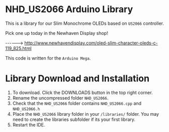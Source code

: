 # NHD_US2066 Arduino Library

This is a library for our Slim Monochrome OLEDs based on `US2066` controller.
 
 Pick one up today in the Newhaven Display shop!
 
 ------> http://www.newhavendisplay.com/oled-slim-character-oleds-c-119_825.html
 
This code is written for the `Arduino Mega`.

# Library Download and Installation
1. To download. Click the DOWNLOADS button in the top right corner.
2. Rename the uncompressed folder `NHD_US2066`. 
3. Check that the `NHD_US2066` folder contains `NHD_US2066.cpp` and `NHD_US2066.h`
4. Place the `NHD_US2066` library folder in your `/libraries/` folder. You may need to create the libraries subfolder if its your first library. 
5. Restart the IDE.
